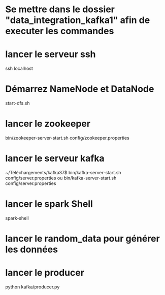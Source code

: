 # Se mettre dans le dossier "data_integration_kafka1" afin de executer les commandes

# lancer le serveur ssh
ssh localhost

# Démarrez NameNode et DataNode
start-dfs.sh

# lancer le zookeeper
bin/zookeeper-server-start.sh config/zookeeper.properties

# lancer le serveur kafka
~/Téléchargements/kafka37$ bin/kafka-server-start.sh config/server.properties 
                    ou
bin/kafka-server-start.sh config/server.properties

# lancer le spark Shell 
spark-shell


# lancer le random_data pour générer les données


# lancer le producer
python kafka/producer.py